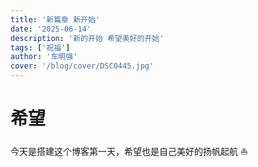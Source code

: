 ```yaml
---
title: '新篇章 新开始'
date: '2025-06-14'
description: '新的开始 希望美好的开始'
tags: ['祝福']
author: '车明强'
cover: '/blog/cover/DSC0445.jpg'
---
```


# 希望

今天是搭建这个博客第一天，希望也是自己美好的扬帆起航 ⛵️
